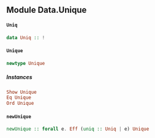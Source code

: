 ## Module Data.Unique

#### `Uniq`

``` purescript
data Uniq :: !
```

#### `Unique`

``` purescript
newtype Unique
```

##### Instances
``` purescript
Show Unique
Eq Unique
Ord Unique
```

#### `newUnique`

``` purescript
newUnique :: forall e. Eff (uniq :: Uniq | e) Unique
```


